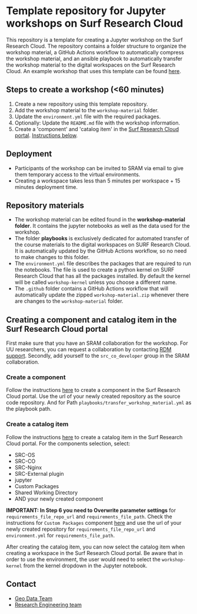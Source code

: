 # Template repository for Jupyter workshops on Surf Research Cloud

This repository is a template for creating a Jupyter workshop on the Surf Research Cloud. The repository contains a folder structure to organize the workshop material, a GitHub Actions workflow to automatically compress the workshop material, and an ansible playbook to automatically transfer the workshop material to the digital workspaces on the Surf Research Cloud. An example workshop that uses this template can be found [here](https://github.com/UtrechtUniversity/gis-python-power).

## Steps to create a workshop (<60 minutes)

1. Create a new repository using this template repository.
2. Add the workshop material to the `workshop-material` folder.
3. Update the `environment.yml` file with the required packages.
4. Optionally: Update the `README.md` file with the workshop information.
5. Create a 'component' and 'catalog item' in the [Surf Research Cloud portal](https://portal.live.surfresearchcloud.nl/). [Instructions below](#creating-a-component-and-catalog-item-in-the-surf-research-cloud-portal).

## Deployment

- Participants of the workshop can be invited to SRAM via email to give them temporary access to the virtual environments.
- Creating a workspace takes less than 5 minutes per workspace + 15 minutes deployment time.

## Repository materials

- The workshop material can be edited found in the  **workshop-material folder**. It contains the jupyter notebooks as well as the data used for the workshop.
- The folder **playbooks** is exclusively dedicated for automated transfer of the course materials to the digital workspaces on SURF Research Cloud. It is automatically updated by the GitHub Actions workflow, so no need to make changes to this folder.
- The `environment.yml` file describes the packages that are required to run the notebooks. The file is used to create a python kernel on SURF Research Cloud that has all the packages installed. By default the kernel will be called `workshop-kernel` unless you choose a different name.
- The `.github` folder contains a GitHub Actions workflow that will automatically update the zipped `workshop-material.zip` whenever there are changes to the `workshop-material` folder.

## Creating a component and catalog item in the Surf Research Cloud portal

First make sure that you have an SRAM collaboration for the workshop. For UU researchers, you can request a collaboration by contacting [RDM support](https://www.uu.nl/en/research/research-data-management/tools/software-and-computing/virtual-research-environments).
Secondly, add yourself to the `src_co_developer` group in the SRAM collaboration.

### Create a component
Follow the instructions [here](https://servicedesk.surf.nl/wiki/display/WIKI/Create+a+component) to create a component in the Surf Research Cloud portal. 
Use the url of your newly created repository as the source code repository. And for Path `playbooks/transfer_workshop_material.yml` as the playbook path.

### Create a catalog item
Follow the instructions [here](https://servicedesk.surf.nl/wiki/display/WIKI/Create+a+catalog+item) to create a catalog item in the Surf Research Cloud portal. For the components selection, select:

- SRC-OS
- SRC-CO
- SRC-Nginx
- SRC-External plugin
- jupyter
- Custom Packages
- Shared Working Directory
- AND your newly created component

**IMPORTANT: In Step 6 you need to Overwrite parameter settings** for `requirements_file_repo_url` and `requirements_file_path`. Check the instructions for `Custom Packages` component [here](https://gitlab.com/rsc-surf-nl/plugins/plugin-custom-packages/-/blob/main/README.md) and use the url of your newly created repository for `requirements_file_repo_url` and `environment.yml` for `requirements_file_path`.

After creating the catalog item, you can now select the catalog item when creating a workspace in the Surf Research Cloud portal. Be aware that in order to use the environment, the user would need to select the `workshop-kernel` from the kernel dropdown in the Jupyter notebook.

## Contact

- [Geo Data Team](https://geo-data-support.sites.uu.nl/)  
- [Research Engineering team](https://www.uu.nl/research-engineering)

